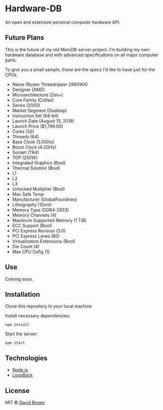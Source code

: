 # Hardware-DB

An open and extensive personal computer hardware API.

## Future Plans
This is the future of my old MemDB-server project. I'm building my own hardware database and with advanced specifications on all major computer parts. 

To give you a small sample, these are the specs I'd like to have just for the CPUs.

- Name (Ryzen Threadripper 2990WX)
- Designer (AMD)
- Microarchitecture (Zen+)
- Core Family (Colfax)
- Series (2000)
- Market Segment (Desktop)
- Instruction Set (64-bit)
- Launch Date (August 13, 2018)
- Launch Price ($1,799.00)
- Cores (32)
- Threads (64)
- Base Clock (3.0GHz)
- Boost Clock (4.2GHz)
- Socket (TR4)
- TDP (250W)
- Integrated Graphics (Bool)
- Thermal Solution (Bool)
- L1
- L2
- L3
- Unlocked Multiplier (Bool)
- Max Safe Temp
- Manufacturer (GlobalFoundries)
- Lithography (12nm)
- Memory Type (DDR4-2933)
- Memory Channels (4)
- Maximum Supported Memory (1 TiB)
- ECC Support (Bool)
- PCI Express Revision (3.0)
- PCI Express Lanes (60)
- Virtualization Extensions (Bool)
- Die Count (4)
- Max CPU Cofig (1)

## Use
Coming soon.

## Installation

Clone this repository to your local machine

Install necessary dependencies:

```
npm install
```

Start the server:

```
npm start
```

## Technologies

* [Node.js](https://nodejs.org/en/)
* [LoopBack](http://loopback.io)

## License

MIT © [David Brown](https://github.com/Adobe-Android)